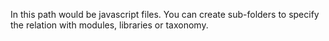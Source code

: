 In this path would be javascript files.
You can create sub-folders to specify the relation with modules, libraries
or taxonomy.
